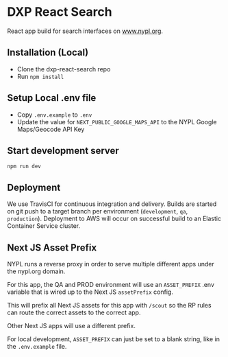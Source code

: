 # DXP React Search

React app build for search interfaces on www.nypl.org.

## Installation (Local)

- Clone the dxp-react-search repo
- Run `npm install`

## Setup Local .env file
- Copy `.env.example` to `.env`
- Update the value for `NEXT_PUBLIC_GOOGLE_MAPS_API` to the NYPL Google Maps/Geocode API Key

## Start development server
```
npm run dev
```

## Deployment

We use TravisCI for continuous integration and delivery. Builds are started on git push to a target branch per environment (`development`, `qa`, `production`). Deployment to AWS will occur on successful build to an Elastic Container Service cluster.

## Next JS Asset Prefix

NYPL runs a reverse proxy in order to serve multiple different apps under the nypl.org domain.

For this app, the QA and PROD environment will use an `ASSET_PREFIX` .env variable that is wired up to the Next JS `assetPrefix` config.

This will prefix all Next JS assets for this app with `/scout` so the RP rules can route the correct assets to the correct app.

Other Next JS apps will use a different prefix.

For local development, `ASSET_PREFIX` can just be set to a blank string, like in the `.env.example` file.
